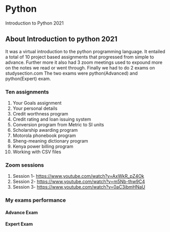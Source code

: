 # Python
Introduction to Python 2021
## About Introduction to python 2021
It was a virtual introduction to the python programming language. It entailed a total of 10 project based assignments that progressed from simple to advance.
Further more it also had 3 zoom meetings used to expound more on the notes we read or went through. Finally we had to do 2 exams on studysection.com
The two exams were python(Advanced) and python(Expert) exam.

### Ten assignments
1. Your Goals assignment
2. Your personal details
3. Credit worthness program
4. Credit rating and loan issuing system
5. Conversion program from Metric to SI units
6. Scholarship awarding program
7. Motorola phonebook program
8. Sheng-meaning dictionary program
9. Kenya power billing program
10. Working with CSV files

### Zoom sessions
1. Session 1- https://www.youtube.com/watch?v=AxWkR_pZ4Ok 
2. Session 2- https://www.youtube.com/watch?v=m5Nb-thw9C4
3. Session 3- https://www.youtube.com/watch?v=0aC3ibmHNaU

### My exams performance
#### Advance Exam



#### Expert Exam

